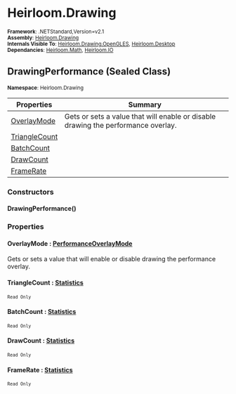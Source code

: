 # Heirloom.Drawing

<small>**Framework**: .NETStandard,Version=v2.1</small>  
<small>**Assembly**: [Heirloom.Drawing](../Heirloom.Drawing/Heirloom.Drawing.md)</small>  
<small>**Internals Visible To**: [Heirloom.Drawing.OpenGLES](../Heirloom.Drawing.OpenGLES/Heirloom.Drawing.OpenGLES.md), [Heirloom.Desktop](../Heirloom.Desktop/Heirloom.Desktop.md)</small>  
<small>**Dependancies**: [Heirloom.Math](../Heirloom.Math/Heirloom.Math.md), [Heirloom.IO](../Heirloom.IO/Heirloom.IO.md)</small>  

## DrawingPerformance (Sealed Class)
<small>**Namespace**: Heirloom.Drawing</sub></small>  

| Properties                 | Summary                                                                           |
|----------------------------|-----------------------------------------------------------------------------------|
| [OverlayMode](#OVER51B3)   | Gets or sets a value that will enable or disable drawing the performance overlay. |
| [TriangleCount](#TRIAFB92) |                                                                                   |
| [BatchCount](#BATC27B6)    |                                                                                   |
| [DrawCount](#DRAW5740)     |                                                                                   |
| [FrameRate](#FRAM55D8)     |                                                                                   |

### Constructors

#### DrawingPerformance()

### Properties

#### <a name="OVER51B3"></a> OverlayMode : [PerformanceOverlayMode](Heirloom.Drawing.PerformanceOverlayMode.md)


Gets or sets a value that will enable or disable drawing the performance overlay.

#### <a name="TRIAFB92"></a> TriangleCount : [Statistics](../Heirloom.Math/Heirloom.Math.Statistics.md)

<small>`Read Only`</small>

#### <a name="BATC27B6"></a> BatchCount : [Statistics](../Heirloom.Math/Heirloom.Math.Statistics.md)

<small>`Read Only`</small>

#### <a name="DRAW5740"></a> DrawCount : [Statistics](../Heirloom.Math/Heirloom.Math.Statistics.md)

<small>`Read Only`</small>

#### <a name="FRAM55D8"></a> FrameRate : [Statistics](../Heirloom.Math/Heirloom.Math.Statistics.md)

<small>`Read Only`</small>

